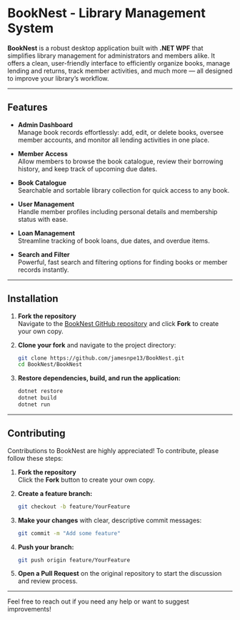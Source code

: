 # BookNest - Library Management System

**BookNest** is a robust desktop application built with **.NET WPF** that simplifies library management for administrators and members alike. It offers a clean, user-friendly interface to efficiently organize books, manage lending and returns, track member activities, and much more — all designed to improve your library’s workflow.

---

## Features

- **Admin Dashboard**  
  Manage book records effortlessly: add, edit, or delete books, oversee member accounts, and monitor all lending activities in one place.

- **Member Access**  
  Allow members to browse the book catalogue, review their borrowing history, and keep track of upcoming due dates.

- **Book Catalogue**  
  Searchable and sortable library collection for quick access to any book.

- **User Management**  
  Handle member profiles including personal details and membership status with ease.

- **Loan Management**  
  Streamline tracking of book loans, due dates, and overdue items.

- **Search and Filter**  
  Powerful, fast search and filtering options for finding books or member records instantly.

---

## Installation

1. **Fork the repository**  
   Navigate to the [BookNest GitHub repository](https://github.com/jamesnpe13/BookNest) and click **Fork** to create your own copy.

2. **Clone your fork** and navigate to the project directory:

   ```bash
   git clone https://github.com/jamesnpe13/BookNest.git
   cd BookNest/BookNest
   ```

3. **Restore dependencies, build, and run the application:**

   ```bash
   dotnet restore
   dotnet build
   dotnet run
   ```

---

## Contributing

Contributions to BookNest are highly appreciated! To contribute, please follow these steps:

1. **Fork the repository**  
   Click the **Fork** button to create your own copy.

2. **Create a feature branch:**

   ```bash
   git checkout -b feature/YourFeature
   ```

3. **Make your changes** with clear, descriptive commit messages:

   ```bash
   git commit -m "Add some feature"
   ```

4. **Push your branch:**

   ```bash
   git push origin feature/YourFeature
   ```

5. **Open a Pull Request** on the original repository to start the discussion and review process.

---

Feel free to reach out if you need any help or want to suggest improvements!
